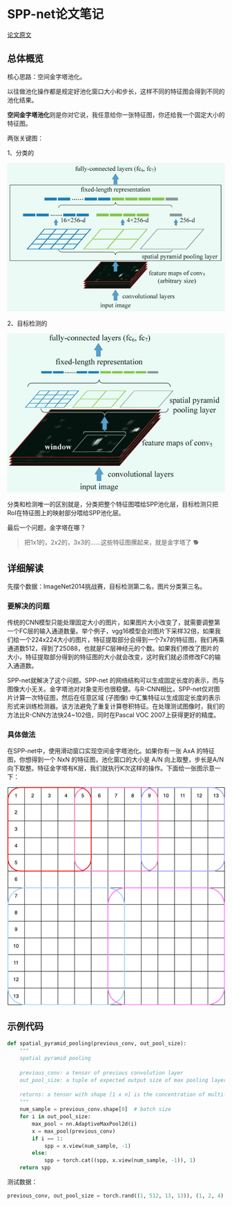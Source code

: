 # SPP-net论文笔记
[论文原文](https://arxiv.org/abs/1406.4729)

## 总体概览
核心思路：空间金字塔池化。

以往做池化操作都是规定好池化窗口大小和步长，这样不同的特征图会得到不同的池化结果。

**空间金字塔池化**则是你对它说，我任意给你一张特征图，你还给我一个固定大小的特征图。

两张关键图：

1、分类的

![分类示意](images/693e1f19e82c416f82594c055117e37b.png)

2、目标检测的

![目标检测示意](images/a577141730ea491190a7f5ad3458322f.png)

分类和检测唯一的区别就是，分类把整个特征图喂给SPP池化层，目标检测只把RoI在特征图上的映射部分喂给SPP池化层。

最后一个问题，金字塔在哪？
>把1x1的，2x2的，3x3的......这些特征图摞起来，就是金字塔了 :dog2:

## 详细解读
先摆个数据：ImageNet2014挑战赛，目标检测第二名，图片分类第三名。

### 要解决的问题
传统的CNN模型只能处理固定大小的图片，如果图片大小改变了，就需要调整第一个FC层的输入通道数量。举个例子，vgg16模型会对图片下采样32倍，如果我们给一个224x224大小的图片，特征提取部分会得到一个7x7的特征图，我们再乘通道数512，得到了25088，也就是FC层神经元的个数。如果我们修改了图片的大小，特征提取部分得到的特征图的大小就会改变，这时我们就必须修改FC的输入通道数。

SPP-net就解决了这个问题。SPP-net 的网络结构可以生成固定长度的表示，而与图像大小无关。金字塔池对对象变形也很稳健。与R-CNN相比，SPP-net仅对图片计算一次特征图，然后在任意区域 (子图像) 中汇集特征以生成固定长度的表示形式来训练检测器。该方法避免了重复计算卷积特征。在处理测试图像时，我们的方法比R-CNN方法快24~102倍，同时在Pascal VOC 2007上获得更好的精度。

### 具体做法
在SPP-net中，使用滑动窗口实现空间金字塔池化。如果你有一张 AxA 的特征图，你想得到一个 NxN 的特征图，池化窗口的大小是 A/N 向上取整，步长是A/N 向下取整。特征金字塔有K层，我们就执行K次这样的操作。下面给一张图示意一下：

![SPP示意图](images/758cb104d3c141e5a570f754fcd96ded.png)



## 示例代码

```python
def spatial_pyramid_pooling(previous_conv, out_pool_size):
    """
    spatial pyramid pooling

    previous_conv: a tensor of previous convolution layer
    out_pool_size: a tuple of expected output size of max pooling layer, must start from 1

    returns: a tensor with shape [1 x n] is the concentration of multi-level pooling
    """
    num_sample = previous_conv.shape[0]  # batch size
    for i in out_pool_size:
        max_pool = nn.AdaptiveMaxPool2d(i)
        x = max_pool(previous_conv)
        if i == 1:
            spp = x.view(num_sample, -1)
        else:
            spp = torch.cat((spp, x.view(num_sample, -1)), 1)
    return spp
```
测试数据：
```python
previous_conv, out_pool_size = torch.rand((1, 512, 13, 13)), (1, 2, 4)
```
